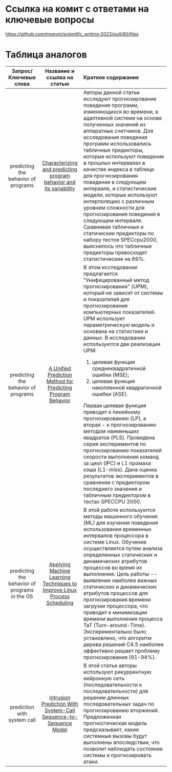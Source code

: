 # Ссылка на комит с ответами на ключевые вопросы
https://github.com/moevm/scientific_writing-2023/pull/80/files

# Таблица аналогов

| Запрос/Ключевые слова | Название и ссылка на статью| Краткое содержание |
|:----------:|:----------:|:----------|
| predicting the behavior of programs | [Characterizing and predicting program behavior and its variability](https://ieeexplore.ieee.org/abstract/document/1238018?casa_token=vTkvjdnlPxMAAAAA:v8221bEENRkvYwYfkmfLeTw-dmj-vWb2rXncjm_4id3S9BuzxIKSeQPpQq6sFNfwCrNlNm-lI1jR2GY)  | Авторы данной статьи исследуют прогнозирование поведения программ, изменяющихся во времени, в адаптивной системе на основе полученных значений из аппаратных счетчиков. Для исследования поведения программ использовались табличные предикторы, которые используют поведение в прошлых интервалах в качестве индекса в таблице для прогнозирования поведения в следующем интервале, и статистические модели, которые используют интерполяцию с различным уровнем сложности для прогнозирования поведения в следующем интервале. Сравнивая табличные и статические предикторы по набору тестов SPECcpu2000, выяснилось что табличные предикторы превосходят статистические на 69%.|
| predicting the behavior of programs | [A Unified Prediction Method for Predicting Program Behavior](https://ieeexplore.ieee.org/document/5184824) | <div>В этом исследовании предлагается "Унифицированный метод прогнозирования" (UPM), который не зависит от системы и показателей для прогнозирования компьютерных показателей. UPM использует параметрическую модель и основана на статистике и данных. В исследовании используются две реализации UPM: <ol><li>целевая функция среднеквадратичной ошибки (MSE);</li><li>целевая функция накопленной квадратичной ошибки (ASE).</li></ol> Первая целевая функция приводит к линейному прогнозированию (LP), а вторая - к прогнозированию методом наименьших квадратов (PLS). Проведена серия экспериментов по прогнозированию показателей скорости выполнения команд за цикл (IPC) и L1 промаха кэша (L1-miss). Дана оценка результатов экспериментов в сравнении с предиктором последнего значения и табличным предиктором в тестах SPECCPU 2000. </div>|
| predicting the behavior of programs in the OS | [Applying Machine Learning Techniques to Improve Linux Process Scheduling](https://ieeexplore.ieee.org/abstract/document/4085157)| В этой работе используются методы машинного обучения (ML) для изучения поведения использования временных интервалов процессора в системе Linux. Обучение осуществляется путем анализа определенных статических и динамических атрибутов процессов во время их выполнения. Цель работы -- выявление наиболее важных статических и динамических атрибутов процессов для прогнозирования времени загрузки процессора, что приводит к минимизации времени выполнения процесса TaT (Turn-around-Time). Экспериментально было установлено, что алгоритм дерева решений C4.5 наиболее эффективно решает проблему прогнозирования (91-94%). |
| prediction with system call | [Intrusion Prediction With System-Call Sequence-to-Sequence Model](https://deepai.org/publication/intrusion-prediction-with-system-call-sequence-to-sequence-model)| В этой статье авторы используют рекуррентную нейронную сеть (последовательности к последовательности) для решении длинных последовательных задач по прогнозированию вторжений. Предложенная прогностическая модель предсказывает, какие системные вызовы будут выполнены впоследствии, что позволит наблюдать состояние системы и прогнозировать атаки. |
